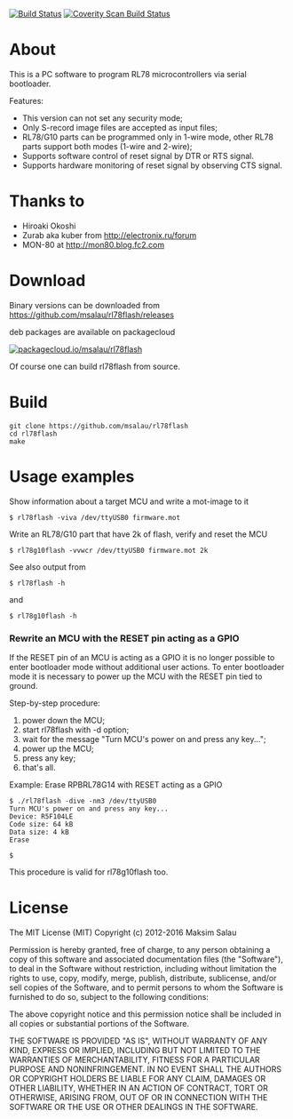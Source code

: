[![Build Status](https://travis-ci.org/msalau/rl78flash.svg?branch=master)](https://travis-ci.org/msalau/rl78flash)
[![Coverity Scan Build Status](https://scan.coverity.com/projects/5448/badge.svg)](https://scan.coverity.com/projects/5448)

# About

This is a PC software to program RL78 microcontrollers via serial bootloader.

Features:
* This version can not set any security mode;
* Only S-record image files are accepted as input files;
* RL78/G10 parts can be programmed only in 1-wire mode,
  other RL78 parts support both modes (1-wire and 2-wire);
* Supports software control of reset signal by DTR or RTS signal.
* Supports hardware monitoring of reset signal by observing CTS signal.

# Thanks to

* Hiroaki Okoshi
* Zurab aka kuber from http://electronix.ru/forum
* MON-80 at http://mon80.blog.fc2.com

# Download

Binary versions can be downloaded from
https://github.com/msalau/rl78flash/releases

deb packages are available on packagecloud

[![packagecloud.io/msalau/rl78flash](https://packagecloud.io/assets/packagecloud-badge-fbea7fd09f5aab38e8d59fec16f2268c.png)](https://packagecloud.io/msalau/rl78flash)

Of course one can build rl78flash from source.

# Build

```
git clone https://github.com/msalau/rl78flash
cd rl78flash
make
```

# Usage examples

Show information about a target MCU and write a mot-image to it
```
$ rl78flash -viva /dev/ttyUSB0 firmware.mot
```

Write an RL78/G10 part that have 2k of flash, verify and reset the MCU
```
$ rl78g10flash -vvwcr /dev/ttyUSB0 firmware.mot 2k
```

See also output from
```
$ rl78flash -h
```
and
```
$ rl78g10flash -h
```

### Rewrite an MCU with the RESET pin acting as a GPIO

If the RESET pin of an MCU is acting as a GPIO it is no longer possible to
enter bootloader mode without additional user actions. To enter bootloader
mode it is necessary to power up the MCU with the RESET pin tied to ground.

Step-by-step procedure:

1. power down the MCU;
2. start rl78flash with -d option;
3. wait for the message "Turn MCU's power on and press any key...";
4. power up the MCU;
5. press any key;
6. that's all.

Example: Erase RPBRL78G14 with RESET acting as a GPIO
```
$ ./rl78flash -dive -nm3 /dev/ttyUSB0
Turn MCU's power on and press any key...
Device: R5F104LE
Code size: 64 kB
Data size: 4 kB
Erase

$
```

This procedure is valid for rl78g10flash too.

# License

The MIT License (MIT)
Copyright (c) 2012-2016 Maksim Salau

Permission is hereby granted, free of charge, to any person obtaining a copy of
this software and associated documentation files (the "Software"), to deal in
the Software without restriction, including without limitation the rights to
use, copy, modify, merge, publish, distribute, sublicense, and/or sell copies
of the Software, and to permit persons to whom the Software is furnished
to do so, subject to the following conditions:

The above copyright notice and this permission notice shall be included in all
copies or substantial portions of the Software.

THE SOFTWARE IS PROVIDED "AS IS", WITHOUT WARRANTY OF ANY KIND, EXPRESS OR
IMPLIED, INCLUDING BUT NOT LIMITED TO THE WARRANTIES OF MERCHANTABILITY, FITNESS
FOR A PARTICULAR PURPOSE AND NONINFRINGEMENT. IN NO EVENT SHALL THE AUTHORS OR
COPYRIGHT HOLDERS BE LIABLE FOR ANY CLAIM, DAMAGES OR OTHER LIABILITY, WHETHER
IN AN ACTION OF CONTRACT, TORT OR OTHERWISE, ARISING FROM, OUT OF OR IN
CONNECTION WITH THE SOFTWARE OR THE USE OR OTHER DEALINGS IN THE SOFTWARE.
